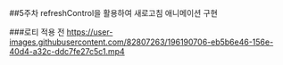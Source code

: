 
##5주차 refreshControl을 활용하여 새로고침 애니메이션 구현

###로티 적용 전 
https://user-images.githubusercontent.com/82807263/196190706-eb5b6e46-156e-40d4-a32c-ddc7fe27c5c1.mp4
